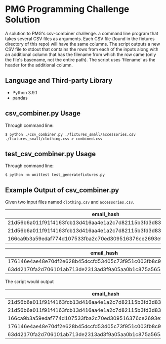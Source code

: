 # PMG Programming Challenge Solution

A solution to PMG's csv-combiner challenge. a command line program that takes several CSV files as arguments. Each CSV file (found in the fixtures directory of this repo) will have the same columns. The script outputs a new CSV file to stdout that contains the rows from each of the inputs along with an additional column that has the filename from which the row came (only the file's basename, not the entire path). The script uses 'filename' as the header for the additional column.

## Language and Third-party Library

- Python 3.9.1
- pandas

## csv_combiner.py Usage

Through command line:
```
$ python ./csv_combiner.py ./fixtures_small/accessories.csv ./fixtures_small/clothing.csv > combined.csv
```

## test_csv_combiner.py Usage

Through command line: 
```
$ python -m unittest test_generatefixtures.py
```

## Example Output of csv_combiner.py

Given two input files named `clothing.csv` and `accessories.csv`.

|email_hash|category|
|----------|--------|
|21d56b6a011f91f4163fcb13d416aa4e1a2c7d82115b3fd3d831241fd63|Shirts|
|21d56b6a011f91f4163fcb13d416aa4e1a2c7d82115b3fd3d831241fd63|Pants|
|166ca9b3a59edaf774d107533fba2c70ed309516376ce2693e92c777dd971c4b|Cardigans|

|email_hash|category|
|----------|--------|
|176146e4ae48e70df2e628b45dccfd53405c73f951c003fb8c9c09b3207e7aab|Wallets|
|63d42170fa2d706101ab713de2313ad3f9a05aa0b1c875a56545cfd69f7101fe|Purses|

The script would output

|email_hash|category|filename|
|----------|--------|--------|
|21d56b6a011f91f4163fcb13d416aa4e1a2c7d82115b3fd3d831241fd63|Shirts|clothing.csv|
|21d56b6a011f91f4163fcb13d416aa4e1a2c7d82115b3fd3d831241fd63|Pants|clothing.csv|
|166ca9b3a59edaf774d107533fba2c70ed309516376ce2693e92c777dd971c4b|Cardigans|clothing.csv|
|176146e4ae48e70df2e628b45dccfd53405c73f951c003fb8c9c09b3207e7aab|Wallets|accessories.csv|
|63d42170fa2d706101ab713de2313ad3f9a05aa0b1c875a56545cfd69f7101fe|Purses|accessories.csv|
